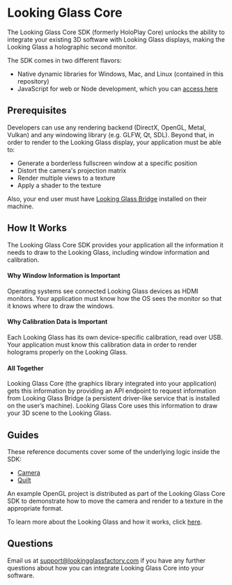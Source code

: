 # Looking Glass Core

The Looking Glass Core SDK (formerly HoloPlay Core) unlocks the ability to integrate your existing 3D software with Looking Glass displays, making the Looking Glass a holographic second monitor.

The SDK comes in two different flavors:

- Native dynamic libraries for Windows, Mac, and Linux (contained in this repository)
- JavaScript for web or Node development, which you can [access here](https://github.com/Looking-Glass/holoplaycore.js)

## Prerequisites 

Developers can use any rendering backend (DirectX, OpenGL, Metal, Vulkan) and any windowing library (e.g. GLFW, Qt, SDL). Beyond that, in order to render to the Looking Glass display, your application must be able to:

- Generate a borderless fullscreen window at a specific position
- Distort the camera's projection matrix
- Render multiple views to a texture
- Apply a shader to the texture

Also, your end user must have [Looking Glass Bridge](https://lookingglassfactory.com/software/holoplay-service) installed on their machine.

## How It Works 

The Looking Glass Core SDK provides your application all the information it needs to draw to the Looking Glass, including window information and calibration.

#### **Why Window Information is Important**

Operating systems see connected Looking Glass devices as HDMI monitors. Your application must know how the OS sees the monitor so that it knows where to draw the windows.

#### **Why Calibration Data is Important**

Each Looking Glass has its own device-specific calibration, read over USB. Your application must know this calibration data in order to render holograms properly on the Looking Glass.

#### **All Together**

Looking Glass Core (the graphics library integrated into your application) gets this information by providing an API endpoint to request information from Looking Glass Bridge (a persistent driver-like service that is installed on the user’s machine). Looking Glass Core uses this information to draw your 3D scene to the Looking Glass. 

## Guides

These reference documents cover some of the underlying logic inside the SDK:

- [Camera](https://docs.lookingglassfactory.com/keyconcepts/camera)
- [Quilt](https://docs.lookingglassfactory.com/keyconcepts/quilts)

An example OpenGL project is distributed as part of the Looking Glass Core SDK to demonstrate how to move the camera and render to a texture in the appropriate format.

To learn more about the Looking Glass and how it works, click [here](https://docs.lookingglassfactory.com/keyconcepts/how-it-works). 

## Questions

Email us at [support@lookingglassfactory.com](mailto:support@lookingglassfactory.com) if you have any further questions about how you can integrate Looking Glass Core into your software.

